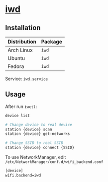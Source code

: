 # [iwd](https://git.kernel.org/pub/scm/network/wireless/iwd.git/)

## Installation

| Distribution | Package |
| ------------ | ------- |
| Arch Linux   | `iwd`   |
| Ubuntu       | `iwd`   |
| Fedora       | `iwd`   |

Service: `iwd.service`

## Usage

After run `iwctl`:

```sh
device list

# Change device to real device
station {device} scan
station {device} get-networks

# Change SSID to real SSID
station {device} connect {SSID}
```

To use NetworkManager, edit `/etc/NetworkManager/conf.d/wifi_backend.conf`

```txt
[device]
wifi.backend=iwd
```
